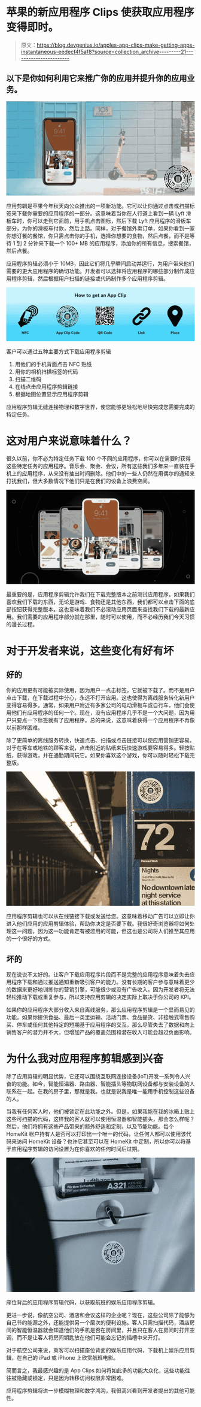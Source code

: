 # 苹果的新应用程序 Clips 使获取应用程序变得即时。

> 原文：<https://blog.devgenius.io/apples-app-clips-make-getting-apps-instantaneous-eedecf4f5af8?source=collection_archive---------21----------------------->

## 以下是你如何利用它来推广你的应用并提升你的应用业务。

![](img/cbce1ecf48a8586b0e30689f08680c2d.png)

应用剪辑是苹果今年秋天向公众推出的一项新功能。它可以让你通过点击或扫描标签来下载你需要的应用程序的一部分。这意味着当你在人行道上看到一辆 Lyft 滑板车时，你可以走到它面前，用手机点击图标，然后下载 Lyft 应用程序的滑板车部分，为你的滑板车付款，然后上路。同样，对于餐馆外卖订单，如果你看到一家你想订餐的餐馆，你只需点击你的手机，选择你想要的食物，然后点餐，而不是等待 1 到 2 分钟来下载一个 100+ MB 的应用程序，添加你的所有信息，搜索餐馆，然后点餐。

应用程序剪辑必须小于 10MB，因此它们将几乎瞬间启动并运行，为用户带来他们需要的更大应用程序的确切功能。开发者可以选择将应用程序的哪些部分制作成应用程序剪辑，然后根据用户扫描的链接或代码制作多个应用程序剪辑。

![](img/5909643961cc1ca4ef4372cc729114bd.png)

客户可以通过五种主要方式下载应用程序剪辑

1.  用他们的手机背面点击 NFC 贴纸
2.  用你的相机扫描标签的代码
3.  扫描二维码
4.  在线点击应用程序剪辑链接
5.  根据地图位置显示应用程序剪辑

应用程序剪辑无缝连接物理和数字世界，使您能够更轻松地尽快完成您需要完成的特定任务。

# **这对用户来说意味着什么？**

很久以前，你不必为特定任务下载 100 个不同的应用程序，你可以在需要时获得这些特定任务的应用程序。音乐会、聚会、会议，所有这些我们多年来一直装在手机上的应用程序，从来没有抽出时间删除。他们中的一些人仍然在用偶尔的通知来打扰我们，但大多数情况下他们只是在我们的设备上浪费空间。

![](img/cfd5a5a1c27e674541518d6a5b8037c3.png)

最重要的是，应用程序剪辑允许我们在下载完整版本之前测试应用程序。如果我们喜欢我们下载的东西，无论是游戏、食物还是其他东西，我们都可以点击下面的底部按钮获得完整版本。这也意味着我们不必滚动应用页面来查找我们下载的最新应用。我们需要的应用程序部分就在那里，随时可以使用，而不必经历我们今天习惯的漫长过程。

# **对于开发者来说，这些变化有好有坏**

## **好的**

你的应用更有可能被实际使用，因为用户一点击标签，它就被下载了。而不是用户点击下载，在下载过程中分心，永远不打开应用。这也使得为离线服务转化新用户变得容易得多。通常，如果用户附近有多家公司的电动滑板车或自行车，他们会使用他们有应用程序的任何一个。现在，没有应用程序几乎不是一个大问题，因为用户只要点一下标签就有了应用程序。总的来说，这意味着获得一个应用程序不再像以前那样困难。

除了更简单的离线服务转换，快速点击、扫描或点击链接可以使应用营销更容易。对于在等车或地铁的顾客来说，点击附近的贴纸来玩快速游戏要容易得多。轻按贴纸，获得游戏，并在通勤期间玩它。如果你喜欢这个游戏，你可以随时轻松下载完整版。

![](img/0a96dc70a639e9314128c455582c95bf.png)

应用程序剪辑也可以从在线链接下载或发送给您。这意味着移动广告可以立即让你进入他们应用的应用剪辑体验，帮助你决定是否要下载。我很好奇浏览器将如何处理这一问题，因为这一功能肯定有被滥用的可能，但这也是公司将人们推至其应用的一个很好的方式。

## **坏的**

现在说说不太好的。让客户下载应用程序片段而不是完整的应用程序意味着失去应用程序下载和通过推送通知重新吸引客户的能力。没有长期的客户参与意味着更少的数据来更好地训练你的营销引擎，可能很少或没有广告收入。因为开发者将无法轻松推动下载或重复参与，所以支持应用剪辑的决定实际上取决于你公司的 KPI。

如果你的应用程序大部分收入来自离线服务，那么应用程序剪辑是一个显而易见的功能。如果你提供食品、最后一英里运输、活动门票、食品提货、非接触式零售购买、停车或任何其他特定的短期基于应用程序的交互，那么尽管失去了数据和向上销售客户的潜力并不大，但增加产品的覆盖范围和潜在收入可能会超过负面影响。

# **为什么我对应用程序剪辑感到兴奋**

除了应用剪辑的明显优势，它还可以围绕互联网连接设备(IoT)开发一系列令人兴奋的功能。如今，智能恒温器、路由器、智能插头等物联网设备都与安装设备的人联系在一起。在我的房子里，那就是我。也就是说我是唯一能用手机控制这些设备的人。

当我有任何客人时，他们被锁定在此功能之外。但是，如果我能在我的冰箱上贴上这些可扫描的代码，这样我的客人就可以使用恒温器和智能插头，那会怎么样呢？然后，他们将拥有这些产品带来的额外舒适和定制，以及节能功能。每个 HomeKit 帐户持有人是否可以打印出一个唯一的代码，让任何人都可以使用该代码来访问 HomeKit 设备？也许它甚至可以在 HomeKit 中定制，所以你可以将基于应用程序剪辑的访问设置为在你喜欢的任何时间后过期。

![](img/55c0a22f7025e1bf02631356f0be36a3.png)

座位背后的应用程序剪辑代码，以获取航班的娱乐应用程序剪辑。

更进一步说，像航空公司、酒店和会议这样的企业呢？现在，这些公司除了能够为自己节约能源之外，还能提供另一个层次的便利设施。客人只需扫描代码，酒店房间的智能恒温器就会知道他们的手机是否在房间里，并且只在客人在房间时打开空调，而不是让客人将房间钥匙放在他们可能会忘记的插槽中来开灯。

对于航空公司来说，乘客可以扫描座位背面的娱乐应用代码，下载机上娱乐应用剪辑，在自己的 iPad 或 iPhone 上欣赏航班电影。

简而言之，我最感兴趣的是 App Clips 如何将如此多的功能大众化，这些功能往往被隐藏或锁定，只是因为转移访问权限非常困难。

应用程序剪辑将进一步模糊物理和数字鸿沟，我很高兴看到开发者提出的其他可能性。
